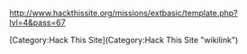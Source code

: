 <http://www.hackthissite.org/missions/extbasic/template.php?lvl=4&pass=67>

[Category:Hack This Site](Category:Hack This Site "wikilink")
